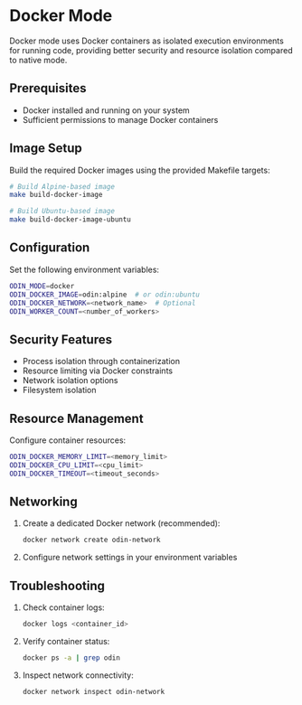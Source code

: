 # Docker Mode

Docker mode uses Docker containers as isolated execution environments for running code, providing better security and resource isolation compared to native mode.

## Prerequisites

- Docker installed and running on your system
- Sufficient permissions to manage Docker containers

## Image Setup

Build the required Docker images using the provided Makefile targets:

```bash
# Build Alpine-based image
make build-docker-image

# Build Ubuntu-based image
make build-docker-image-ubuntu
```

## Configuration

Set the following environment variables:

```bash
ODIN_MODE=docker
ODIN_DOCKER_IMAGE=odin:alpine  # or odin:ubuntu
ODIN_DOCKER_NETWORK=<network_name>  # Optional
ODIN_WORKER_COUNT=<number_of_workers>
```

## Security Features

- Process isolation through containerization
- Resource limiting via Docker constraints
- Network isolation options
- Filesystem isolation

## Resource Management

Configure container resources:
```bash
ODIN_DOCKER_MEMORY_LIMIT=<memory_limit>
ODIN_DOCKER_CPU_LIMIT=<cpu_limit>
ODIN_DOCKER_TIMEOUT=<timeout_seconds>
```

## Networking

1. Create a dedicated Docker network (recommended):
   ```bash
   docker network create odin-network
   ```
2. Configure network settings in your environment variables

## Troubleshooting

1. Check container logs:
   ```bash
   docker logs <container_id>
   ```
2. Verify container status:
   ```bash
   docker ps -a | grep odin
   ```
3. Inspect network connectivity:
   ```bash
   docker network inspect odin-network
   ```